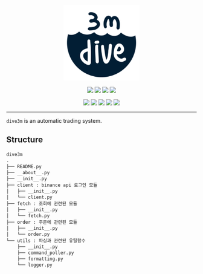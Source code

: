 <p align="center">
    <img src="../assets/logo.png", height="200x">
</p>  

<p align="center">
  <img src="https://img.shields.io/badge/python-3.9.x-blue?style=flat-square">
  <img src="https://img.shields.io/badge/fastapi-0.78.0-green?style=flat-square">
  <img src="https://img.shields.io/badge/ccxt-1.84.27-green?style=flat-square">
  <a href="https://github.com/ccxt/ccxt/wiki/Exchange-Markets">
      <img src="https://img.shields.io/badge/exchanges-115-green?style=flat-square">
  </a>
</p>  

<p align="center">
  <img src="https://img.shields.io/badge/FastAPI-009688?style=flat-square&logo=FastAPI&logoColor=white">
  <img src="https://img.shields.io/badge/Python-3776AB?style=flat-square&logo=Python&logoColor=white">
  <img src="https://img.shields.io/badge/MongoDB-47A248?style=flat-square&logo=MongoDB&logoColor=white">
  <img src="https://img.shields.io/badge/Git-F05032?style=flat-square&logo=Git&logoColor=white">
  <img src="https://img.shields.io/badge/GitBook-3884FF?style=flat-square&logo=GitBook&logoColor=white">
</p>
  
----

`dive3m` is an automatic trading system.  

## Structure
```
dive3m
.
├── README.py
├── __about__.py
├── __init__.py
├── client : binance api 로그인 모듈
│   ├── __init__.py
│   └── client.py
├── fetch : 조회에 관련된 모듈
│   ├── __init__.py
│   └── fetch.py
├── order : 주문에 관련된 모듈
│   ├── __init__.py
│   └── order.py
└── utils : 파싱과 관련된 유틸함수
    ├── __init__.py
    ├── command_poller.py
    ├── formatting.py
    └── logger.py
```
